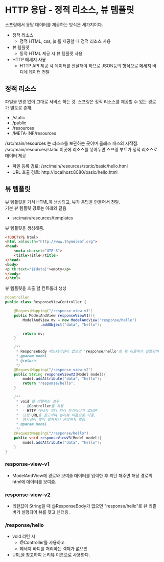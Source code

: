 # HTTP 응답 - 정적 리소스, 뷰 템플릿

스프링에서 응답 데이터를 제공하는 방식은 세가지이다.

* 정적 리소스
  * 정적 HTML, css, js 를 제공할 때 정적 리소스 사용
* 뷰 템플릿
  * 동적 HTML 제공 시 뷰 템플릿 사용
* HTTP 메세지 사용
  * HTTP API 제공 시 데이터를 전달해야 하므로 JSON등의 형식으로 메세지 바디에 데이터 전달

## 정적 리소스
파일을 변경 없이 그대로 서비스 하는 것. 스프링은 정적 리소스를 제공할 수 있는 경로가 별도로 존재.
* /static
* /public
* /resources
* /META-INF/resources

/src/main/resources 는 리소스를 보관하는 곳이며 클래스 패스의 시작점.\
/src/main/resources/static 이곳에 리소스를 넣어두면 스프링 부트가 정적 리소스로 데이터 제공

* 파일 등록 경로: /src/main/resources/static/basic/hello.html
* URL 호출 경로: http://localhost:8080/basic/hello.html

## 뷰 템플릿

뷰 템플릿을 거쳐 HTML이 생성되고, 뷰가 응답을 만들어서 전달.\
기본 뷰 템플릿 경로는 아래와 같음
* src/main/resources/templates

뷰 템플릿을 생성해줌.
```html
<!DOCTYPE html>
<html xmlns:th="http://www.thymeleaf.org">
<head>
    <meta charset="UTF-8">
    <title>Title</title>
</head>
<body>
<p th:text="${data}">empty</p>
</body>
</html>
```
뷰 템플릿을 호출 할 컨트롤러 생성
```java
@Controller
public class ResponseViewController {

    @RequestMapping("/response-view-v1")
    public ModelAndView responseViewV1(){
        ModelAndView mv = new ModelAndView("response/hello")
                .addObject("data", "hello");

        return mv;
    }

    /**
     * ResponseBody 애노테이션이 없으면 'response/hello'로 뷰 리졸버가 실행되어 뷰를 찾고 렌더링.
     * @param model
     * @return
     */
    @RequestMapping("/response-view-v2")
    public String responseViewV2(Model model){
        model.addAttribute("data", "hello");
        return "response/hello";
    }

    /**
     * void 를 반환하는 경우
     *  - @Controller를 사용
     *  - HTTP 메세지 바디 처리 파라미터가 없으면
     *  요청 URL을 참고하여 논리뷰 이름으로 사용.
     *  명시성이 많이 떨어져서 권장하지 않음.
     * @param model
     */
    @RequestMapping("/response/hello")
    public void responseViewV3(Model model){
        model.addAttribute("data", "hello");
    }
}
```
### response-view-v1
* ModelAndView에 경로와 보여줄 데이터를 입력한 후 리턴 해주면 해당 경로의 html에 데이터를 보여줌.

### response-view-v2
* 리턴값이 String일 때 @ResponseBody가 없으면 "response/hello"로 뷰 리졸버가 실행되어 뷰를 찾고 렌더링.

### /response/hello
* void 리턴 시 
  * @Controller를 사용하고
  * 메세지 바디를 처리하는 객체가 없으면
* URL을 참고하여 논리뷰 이름으로 사용한다.
